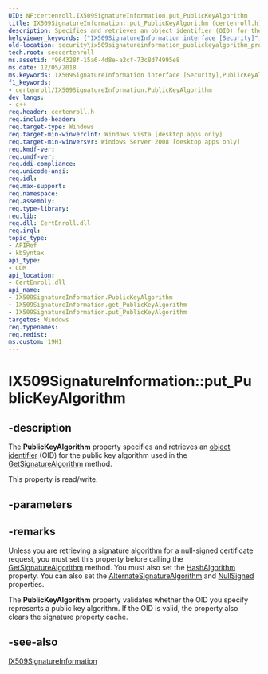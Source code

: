 ```yaml
---
UID: NF:certenroll.IX509SignatureInformation.put_PublicKeyAlgorithm
title: IX509SignatureInformation::put_PublicKeyAlgorithm (certenroll.h)
description: Specifies and retrieves an object identifier (OID) for the public key algorithm used in the GetSignatureAlgorithm method.
helpviewer_keywords: ["IX509SignatureInformation interface [Security]","PublicKeyAlgorithm property","IX509SignatureInformation.PublicKeyAlgorithm","IX509SignatureInformation.put_PublicKeyAlgorithm","IX509SignatureInformation::PublicKeyAlgorithm","IX509SignatureInformation::get_PublicKeyAlgorithm","IX509SignatureInformation::put_PublicKeyAlgorithm","PublicKeyAlgorithm property [Security]","PublicKeyAlgorithm property [Security]","IX509SignatureInformation interface","certenroll/IX509SignatureInformation::PublicKeyAlgorithm","certenroll/IX509SignatureInformation::get_PublicKeyAlgorithm","certenroll/IX509SignatureInformation::put_PublicKeyAlgorithm","put_PublicKeyAlgorithm","security.ix509signatureinformation_publickeyalgorithm_property"]
old-location: security\ix509signatureinformation_publickeyalgorithm_property.htm
tech.root: seccertenroll
ms.assetid: f964328f-15a6-4d8e-a2cf-73c8d74995e8
ms.date: 12/05/2018
ms.keywords: IX509SignatureInformation interface [Security],PublicKeyAlgorithm property, IX509SignatureInformation.PublicKeyAlgorithm, IX509SignatureInformation.put_PublicKeyAlgorithm, IX509SignatureInformation::PublicKeyAlgorithm, IX509SignatureInformation::get_PublicKeyAlgorithm, IX509SignatureInformation::put_PublicKeyAlgorithm, PublicKeyAlgorithm property [Security], PublicKeyAlgorithm property [Security],IX509SignatureInformation interface, certenroll/IX509SignatureInformation::PublicKeyAlgorithm, certenroll/IX509SignatureInformation::get_PublicKeyAlgorithm, certenroll/IX509SignatureInformation::put_PublicKeyAlgorithm, put_PublicKeyAlgorithm, security.ix509signatureinformation_publickeyalgorithm_property
f1_keywords:
- certenroll/IX509SignatureInformation.PublicKeyAlgorithm
dev_langs:
- c++
req.header: certenroll.h
req.include-header: 
req.target-type: Windows
req.target-min-winverclnt: Windows Vista [desktop apps only]
req.target-min-winversvr: Windows Server 2008 [desktop apps only]
req.kmdf-ver: 
req.umdf-ver: 
req.ddi-compliance: 
req.unicode-ansi: 
req.idl: 
req.max-support: 
req.namespace: 
req.assembly: 
req.type-library: 
req.lib: 
req.dll: CertEnroll.dll
req.irql: 
topic_type:
- APIRef
- kbSyntax
api_type:
- COM
api_location:
- CertEnroll.dll
api_name:
- IX509SignatureInformation.PublicKeyAlgorithm
- IX509SignatureInformation.get_PublicKeyAlgorithm
- IX509SignatureInformation.put_PublicKeyAlgorithm
targetos: Windows
req.typenames: 
req.redist: 
ms.custom: 19H1
---
```


# IX509SignatureInformation::put_PublicKeyAlgorithm


## -description


The <b>PublicKeyAlgorithm</b> property specifies and retrieves an <a href="https://docs.microsoft.com/windows/desktop/SecGloss/o-gly">object identifier</a> (OID) for the public key algorithm used in the <a href="https://docs.microsoft.com/windows/desktop/api/certenroll/nf-certenroll-ix509signatureinformation-getsignaturealgorithm">GetSignatureAlgorithm</a> method.

This property is read/write.


## -parameters


## -remarks



Unless you are retrieving a signature algorithm for a null-signed certificate request, you must set this property before calling the <a href="https://docs.microsoft.com/windows/desktop/api/certenroll/nf-certenroll-ix509signatureinformation-getsignaturealgorithm">GetSignatureAlgorithm</a> method. You must also set the <a href="https://docs.microsoft.com/windows/desktop/api/certenroll/nf-certenroll-ix509signatureinformation-get_hashalgorithm">HashAlgorithm</a> property. You can also set the <a href="https://docs.microsoft.com/windows/desktop/api/certenroll/nf-certenroll-ix509signatureinformation-get_alternatesignaturealgorithm">AlternateSignatureAlgorithm</a> and <a href="https://docs.microsoft.com/windows/desktop/api/certenroll/nf-certenroll-ix509signatureinformation-get_nullsigned">NullSigned</a>   properties.

The <b>PublicKeyAlgorithm</b> property validates whether the OID you specify represents a public key algorithm. If the OID is valid, the property also clears the signature property cache.




## -see-also




<a href="https://docs.microsoft.com/windows/desktop/api/certenroll/nn-certenroll-ix509signatureinformation">IX509SignatureInformation</a>
 

 

